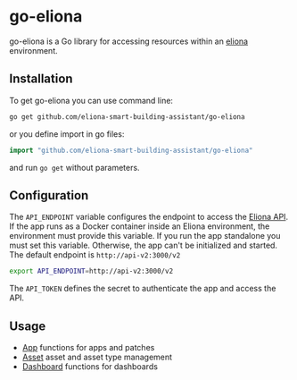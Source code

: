 # go-eliona #

go-eliona is a Go library for accessing resources within an [eliona](https://www.eliona.io/) environment.

## Installation ##

To get go-eliona you can use command line:

```bash
go get github.com/eliona-smart-building-assistant/go-eliona
```

or you define import in go files:

```go
import "github.com/eliona-smart-building-assistant/go-eliona"
```

and run `go get` without parameters.

## Configuration

The `API_ENDPOINT` variable configures the endpoint to access the [Eliona API](https://github.com/eliona-smart-building-assistant/eliona-api). If the app runs as a Docker container inside an Eliona environment, the environment must provide this variable. If you run the app standalone you must set this variable. Otherwise, the app can't be initialized and started. The default endpoint is `http://api-v2:3000/v2`

```bash
export API_ENDPOINT=http://api-v2:3000/v2
```

The `API_TOKEN` defines the secret to authenticate the app and access the API.

## Usage ##
 
- [App](app) functions for apps and patches
- [Asset](asset) asset and asset type management 
- [Dashboard](dashboard) functions for dashboards